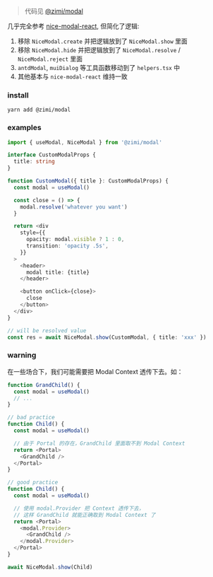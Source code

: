 > 代码见 [@zimi/modal](https://github.com/xiaomingTang/xiaoming/tree/master/%40zimi/modal)

几乎完全参考 [nice-modal-react](https://github.com/eBay/nice-modal-react/), 但简化了逻辑:
1. 移除 `NiceModal.create` 并把逻辑放到了 `NiceModal.show` 里面
2. 移除 `NiceModal.hide` 并把逻辑放到了 `NiceModal.resolve` / `NiceModal.reject` 里面
3. `antdModal`, `muiDialog` 等工具函数移动到了 `helpers.tsx` 中
4. 其他基本与 `nice-modal-react` 维持一致

### install

```
yarn add @zimi/modal
```

### examples

``` typescript react
import { useModal, NiceModal } from '@zimi/modal'

interface CustomModalProps {
  title: string
}

function CustomModal({ title }: CustomModalProps) {
  const modal = useModal()

  const close = () => {
    modal.resolve('whatever you want')
  }

  return <div
    style={{
      opacity: modal.visible ? 1 : 0,
      transition: 'opacity .5s',
    }}
  >
    <header>
      modal title: {title}
    </header>

    <button onClick={close}>
      close
    </button>
  </div>
}

// will be resolved value
const res = await NiceModal.show(CustomModal, { title: 'xxx' })
```

### warning

在一些场合下，我们可能需要把 Modal Context 透传下去。如：

``` typescript react
function GrandChild() {
  const modal = useModal()
  // ...
}

// bad practice
function Child() {
  const modal = useModal()

  // 由于 Portal 的存在，GrandChild 里面取不到 Modal Context
  return <Portal>
    <GrandChild />
  </Portal>
}

// good practice
function Child() {
  const modal = useModal()

  // 使用 modal.Provider 把 Context 透传下去，
  // 这样 GrandChild 就能正确取到 Modal Context 了
  return <Portal>
    <modal.Provider>
      <GrandChild />
    </modal.Provider>
  </Portal>
}

await NiceModal.show(Child)
```
